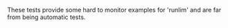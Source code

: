 These tests provide some hard to monitor examples for 'runlim' and
are far from being automatic tests.
